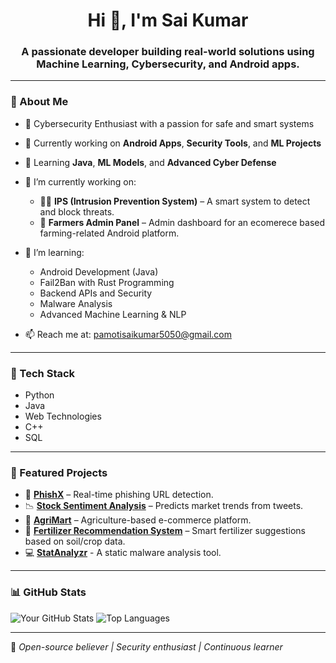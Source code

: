 <h1 align="center">Hi 👋, I'm Sai Kumar</h1>
<h3 align="center">A passionate developer building real-world solutions using Machine Learning, Cybersecurity, and Android apps.</h3>

---

### 🚀 About Me
- 🔐 Cybersecurity Enthusiast with a passion for safe and smart systems
- 🔭 Currently working on **Android Apps**, **Security Tools**, and **ML Projects**
- 🌱 Learning **Java**, **ML Models**, and **Advanced Cyber Defense**

- 🔭 I’m currently working on:
  - 👮‍♂️ **IPS (Intrusion Prevention System)** – A smart system to detect and block threats.
  - 🌾 **Farmers Admin Panel** – Admin dashboard for an ecomerece based farming-related Android platform.

- 🌱 I’m learning:
  - Android Development (Java)
  - Fail2Ban with Rust Programming
  - Backend APIs and Security
  - Malware Analysis
  - Advanced Machine Learning & NLP

- 📫 Reach me at: pamotisaikumar5050@gmail.com  

---

### 🧠 Tech Stack
- Python
- Java
- Web Technologies
- C++
- SQL
---

### 📌 Featured Projects

- 🔐 [**PhishX**](https://github.com/saikumar-5/PhishX) – Real-time phishing URL detection.
- 📉 [**Stock Sentiment Analysis**](https://github.com/saikumar-5/Stock-Movement-Analysis-Based-on-Social-Media-Sentiment-) – Predicts market trends from tweets.
- 🛒 [**AgriMart**](https://github.com/abhiram1206/agrimart) – Agriculture-based e-commerce platform.
- 🌾 [**Fertilizer Recommendation System**](https://github.com/saikumar-5/Crop-Fertilizer-Recommendation-System) – Smart fertilizer suggestions based on soil/crop data.
- 💻 [**StatAnalyzr**](https://github.com/saikumar-5/StatAnalyzr) - A static malware analysis tool.


---

### 📊 GitHub Stats

![Your GitHub Stats](https://github-readme-stats.vercel.app/api?username=saikumar-5&show_icons=true&theme=radical)
![Top Languages](https://github-readme-stats.vercel.app/api/top-langs/?username=saikumar-5&layout=compact&theme=radical)

---

🔧 *Open-source believer | Security enthusiast | Continuous learner*


<!--
**saikumar-5/saikumar-5** is a ✨ _special_ ✨ repository because its `README.md` (this file) appears on your GitHub profile.

Here are some ideas to get you started:

- 🔭 I’m currently working on ...
- 🌱 I’m currently learning ...
- 👯 I’m looking to collaborate on ...
- 🤔 I’m looking for help with ...
- 💬 Ask me about ...
- 📫 How to reach me: ...
- 😄 Pronouns: ...
- ⚡ Fun fact: ...
-->
